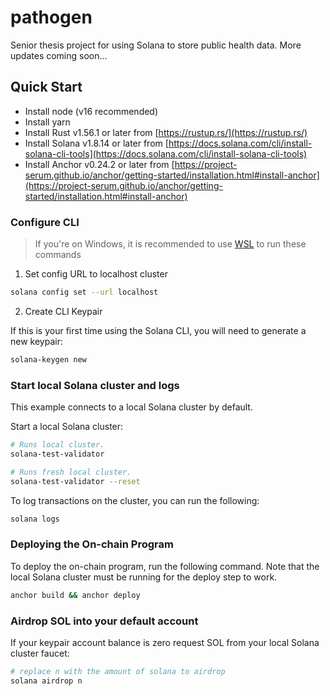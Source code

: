 # pathogen

Senior thesis project for using Solana to store public health data. More updates coming soon...

## Quick Start

- Install node (v16 recommended)
- Install yarn
- Install Rust v1.56.1 or later from [https://rustup.rs/](https://rustup.rs/)
- Install Solana v1.8.14 or later from [https://docs.solana.com/cli/install-solana-cli-tools](https://docs.solana.com/cli/install-solana-cli-tools)
- Install Anchor v0.24.2 or later from [https://project-serum.github.io/anchor/getting-started/installation.html#install-anchor](https://project-serum.github.io/anchor/getting-started/installation.html#install-anchor)

### Configure CLI

> If you're on Windows, it is recommended to use [WSL](https://docs.microsoft.com/en-us/windows/wsl/install-win10) to run these commands

1. Set config URL to localhost cluster

```bash
solana config set --url localhost
```

2. Create CLI Keypair

If this is your first time using the Solana CLI, you will need to generate a new keypair:

```bash
solana-keygen new
```

### Start local Solana cluster and logs

This example connects to a local Solana cluster by default.

Start a local Solana cluster:

```bash
# Runs local cluster.
solana-test-validator

# Runs fresh local cluster.
solana-test-validator --reset
```

To log transactions on the cluster, you can run the following:

```bash
solana logs
```

### Deploying the On-chain Program

To deploy the on-chain program, run the following command. Note that the local Solana cluster must be running for the deploy step to work.

```bash
anchor build && anchor deploy
```

### Airdrop SOL into your default account

If your keypair account balance is zero request SOL from your local Solana cluster faucet:

```bash
# replace n with the amount of solana to airdrop
solana airdrop n
```
